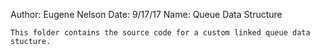 Author: Eugene Nelson
Date:   9/17/17
Name:   Queue Data Structure

    This folder contains the source code for a custom linked queue data stucture.   
